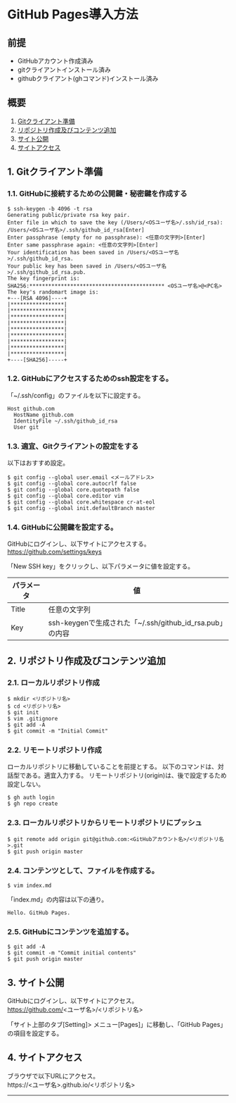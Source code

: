# GitHub Pages導入方法

## 前提
* GitHubアカウント作成済み
* gitクライアントインストール済み
* githubクライアント(ghコマンド)インストール済み

## 概要
1. [Gitクライアント準備](#1-gitクライアント準備)
2. [リポジトリ作成及びコンテンツ追加](#2-リポジトリ作成及びコンテンツ追加)
3. [サイト公開](#3-サイト公開)
4. [サイトアクセス](#4-サイトアクセス)

## 1. Gitクライアント準備
### 1.1. GitHubに接続するための公開鍵・秘密鍵を作成する
```console
$ ssh-keygen -b 4096 -t rsa
Generating public/private rsa key pair.
Enter file in which to save the key (/Users/<OSユーザ名>/.ssh/id_rsa): /Users/<OSユーザ名>/.ssh/github_id_rsa[Enter]
Enter passphrase (empty for no passphrase): <任意の文字列>[Enter]
Enter same passphrase again: <任意の文字列>[Enter]
Your identification has been saved in /Users/<OSユーザ名>/.ssh/github_id_rsa.
Your public key has been saved in /Users/<OSユーザ名>/.ssh/github_id_rsa.pub.
The key fingerprint is:
SHA256:******************************************* <OSユーザ名>@<PC名>
The key's randomart image is:
+---[RSA 4096]----+
|*****************|
|*****************|
|*****************|
|*****************|
|*****************|
|*****************|
|*****************|
|*****************|
|*****************|
+----[SHA256]-----+
```

### 1.2. GitHubにアクセスするためのssh設定をする。
「~/.ssh/config」のファイルを以下に設定する。
```text
Host github.com
  HostName github.com
  IdentityFile ~/.ssh/github_id_rsa
  User git
```

### 1.3. 適宜、Gitクライアントの設定をする
以下はおすすめ設定。
```console
$ git config --global user.email <メールアドレス>
$ git config --global core.autocrlf false
$ git config --global core.quotepath false
$ git config --global core.editor vim
$ git config --global core.whitespace cr-at-eol
$ git config --global init.defaultBranch master
```

### 1.4. GitHubに公開鍵を設定する。
GitHubにログインし、以下サイトにアクセスする。  
<https://github.com/settings/keys>

「New SSH key」をクリックし、以下パラメータに値を設定する。

| パラメータ  | 値                                                       |
| ----------- | -------------------------------------------------------- |
| Title       | 任意の文字列                                             |
| Key         | ssh-keygenで生成された「~/.ssh/github_id_rsa.pub」の内容 |

## 2. リポジトリ作成及びコンテンツ追加
### 2.1. ローカルリポジトリ作成
```console
$ mkdir <リポジトリ名>
$ cd <リポジトリ名>
$ git init
$ vim .gitignore
$ git add -A
$ git commit -m "Initial Commit"
```

### 2.2. リモートリポジトリ作成
ローカルリポジトリに移動していることを前提とする。
以下のコマンドは、対話型である。適宜入力する。
リモートリポジトリ(origin)は、後で設定するため設定しない。
```console
$ gh auth login
$ gh repo create
```

### 2.3. ローカルリポジトリからリモートリポジトリにプッシュ
```console
$ git remote add origin git@github.com:<GitHubアカウント名>/<リポジトリ名>.git
$ git push origin master
```

### 2.4. コンテンツとして、ファイルを作成する。
```console
$ vim index.md
```
「index.md」の内容は以下の通り。
```text
Hello. GitHub Pages.
```

### 2.5. GitHubにコンテンツを追加する。
```console
$ git add -A
$ git commit -m "Commit initial contents"
$ git push origin master
```

## 3. サイト公開
GitHubにログインし、以下サイトにアクセス。  
https://github.com/<ユーザ名>/<リポジトリ名>

「サイト上部のタブ[Setting]> メニュー[Pages]」に移動し、「GitHub Pages」の項目を設定する。

## 4. サイトアクセス
ブラウザで以下URLにアクセス。  
https://<ユーザ名>.github.io/<リポジトリ名>

---
